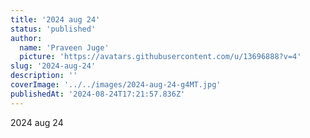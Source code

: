 ```yaml
---
title: '2024 aug 24'
status: 'published'
author:
  name: 'Praveen Juge'
  picture: 'https://avatars.githubusercontent.com/u/13696888?v=4'
slug: '2024-aug-24'
description: ''
coverImage: '../../images/2024-aug-24-g4MT.jpg'
publishedAt: '2024-08-24T17:21:57.836Z'
---
```


2024 aug 24